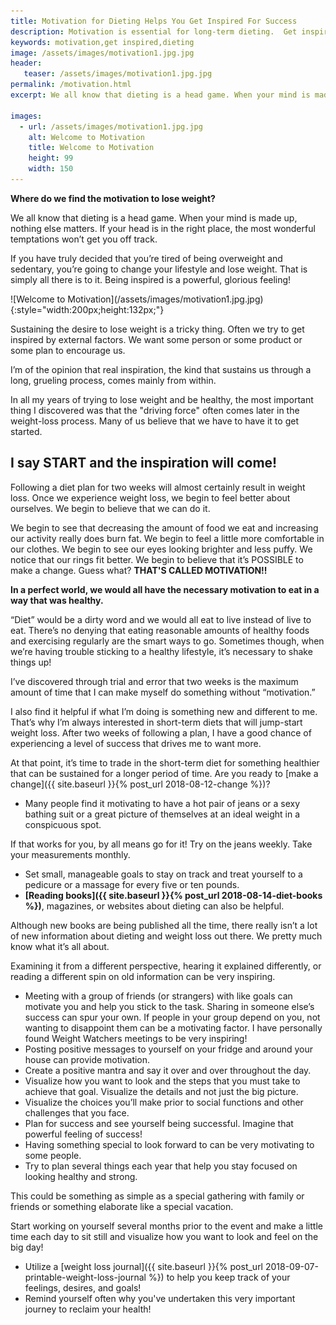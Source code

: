 ```yaml
---
title: Motivation for Dieting Helps You Get Inspired For Success
description: Motivation is essential for long-term dieting.  Get inspired for the journey ahead. Discover easy tips that can assist you in your weight loss plan.
keywords: motivation,get inspired,dieting
image: /assets/images/motivation1.jpg.jpg
header:
   teaser: /assets/images/motivation1.jpg.jpg
permalink: /motivation.html
excerpt: We all know that dieting is a head game. When your mind is made up, nothing else matters. If your head is in the right place, the most wonderful temptations won’t get you off track.

images:
  - url: /assets/images/motivation1.jpg.jpg
    alt: Welcome to Motivation
    title: Welcome to Motivation
    height: 99
    width: 150
---
```


__Where do we find the motivation to lose weight?__

We all know that dieting is a head game. When your mind is made up, nothing else matters. If your head is in the right place, the most wonderful temptations won’t get you off track.  

If you have truly decided that you’re tired of being overweight and sedentary, you’re going to change your lifestyle and lose weight. That is simply all there is to it. Being inspired is a powerful, glorious feeling! 

<div class="ImageBlock ImageBlockRight" markdown="1">
![Welcome to Motivation](/assets/images/motivation1.jpg.jpg){:style="width:200px;height:132px;"}
</div>

Sustaining the desire to lose weight is a tricky thing. Often we try to get inspired by external factors. We want some person or some product or some plan to encourage us.  

I’m of the opinion that real inspiration, the kind that sustains us through a long, grueling process, comes mainly from within. 

In all my years of trying to lose weight and be healthy, the most important thing I discovered was that the "driving force" often comes later in the weight-loss process. Many of us believe that we have to have it to get started.

## I say START and the inspiration will come!
Following a diet plan for two weeks will almost certainly result in weight loss. Once we experience weight loss, we begin to feel better about ourselves. We begin to believe that we can do it.  

We begin to see that decreasing the amount of food we eat and increasing our activity really does burn fat. We begin to feel a little more comfortable in our clothes. We begin to see our eyes looking brighter and less puffy. We notice that our rings fit better. We begin to believe that it’s POSSIBLE to make a change. Guess what?  __THAT'S CALLED MOTIVATION!!__

__In a perfect world, we would all have the necessary motivation to eat in a way that was healthy.__

“Diet” would be a dirty word and we would all eat to live instead of live to eat. There’s no denying that eating reasonable amounts of healthy foods and exercising regularly are the smart ways to go. Sometimes though, when we’re having trouble sticking to a healthy lifestyle, it’s necessary to shake things up!

I’ve discovered through trial and error that two weeks is the maximum amount of time that I can make myself do something without “motivation.” 

I also find it helpful if what I’m doing is something new and different to me. That’s why I’m always interested in short-term diets that will jump-start weight loss. After two weeks of following a plan, I have a good chance of experiencing a level of success that drives me to want more.  

At that point, it’s time to trade in the short-term diet for something healthier that can be sustained for a longer period of time. Are you ready to [make a change]({{ site.baseurl }}{% post_url 2018-08-12-change %})?

* Many people find it motivating to have a hot pair of jeans or a sexy bathing suit or a great picture of themselves at an ideal weight in a conspicuous spot.  

If that works for you, by all means go for it! Try on the jeans weekly. Take your measurements monthly.
* Set small, manageable goals to stay on track and treat yourself to a pedicure or a massage for every five or ten pounds.
* __[Reading books]({{ site.baseurl }}{% post_url 2018-08-14-diet-books %})__, magazines, or websites about dieting can also be helpful.  

Although new books are being published all the time, there really isn’t a lot of new information about dieting and weight loss out there. We pretty much know what it’s all about.  

Examining it from a different perspective, hearing it explained differently, or reading a different spin on old information can be very inspiring.
* Meeting with a group of friends (or strangers) with like goals can motivate you and help you stick to the task.  Sharing in someone else’s success can spur your own.  If people in your group depend on you, not wanting to disappoint them can be a motivating factor. I have personally found Weight Watchers meetings to be very inspiring!
* Posting positive messages to yourself on your fridge and around your house can provide motivation.
* Create a positive mantra and say it over and over throughout the day.  
* Visualize how you want to look and the steps that you must take to achieve that goal.  Visualize the details and not just the big picture.
* Visualize the choices you’ll make prior to social functions and other challenges that you face.
* Plan for success and see yourself being successful. Imagine that powerful feeling of success!
* Having something special to look forward to can be very motivating to some people.
* Try to plan several things each year that help you stay focused on looking healthy and strong.  

This could be something as simple as a special gathering with family or friends or something elaborate like a special vacation.  

Start working on yourself several months prior to the event and make a little time each day to sit still and visualize how you want to look and feel on the big day! 
* Utilize a [weight loss journal]({{ site.baseurl }}{% post_url 2018-09-07-printable-weight-loss-journal %}) to help you keep track of your feelings, desires, and goals! 
* Remind yourself often why you've undertaken this very important journey to reclaim your health!